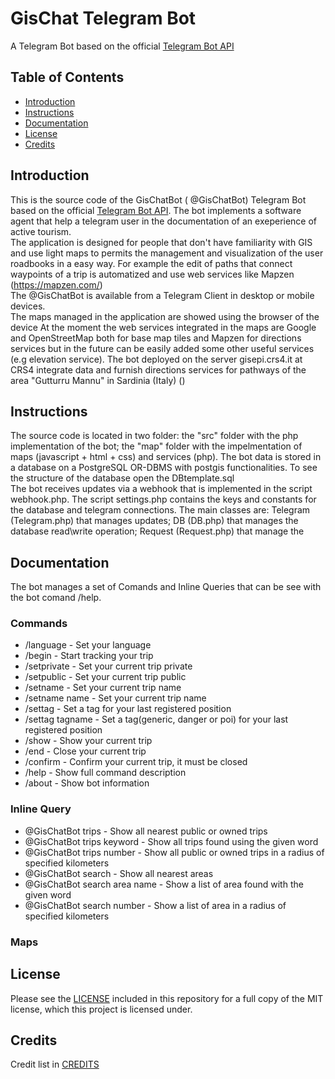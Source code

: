 # GisChat Telegram Bot

A Telegram Bot based on the official [Telegram Bot API](https://core.telegram.org/bots/api)

## Table of Contents
- [Introduction](#introduction)
- [Instructions](#instructions)
- [Documentation](#documentation)
- [License](#license)
- [Credits](#credits)

## Introduction
This is the source code of the GisChatBot ( @GisChatBot) Telegram Bot based on the official [Telegram Bot API]( https://core.telegram.org/bots/api ). 
The bot implements a software agent that help a telegram user in the documentation of an exeperience of active tourism.  
The application is designed for people that don't have familiarity with GIS and use light maps to permits the management and visualization of the user roadbooks in a easy way.
For example the edit of paths that connect waypoints of a trip is automatized and use web services like Mapzen (https://mapzen.com/)        
The @GisChatBot is available from a Telegram Client in desktop or mobile devices.   
The maps managed in the application are showed using the browser of the device 
At the moment the web services integrated in the maps are Google and OpenStreetMap both for base map tiles and Mapzen for directions services but in the future can be easily added some other useful services (e.g elevation service).
The bot deployed on the server gisepi.crs4.it at CRS4 integrate data and furnish directions services for pathways of the area "Gutturru Mannu" in Sardinia (Italy) ()

## Instructions
The source code is located in two folder: the "src" folder with the php implementation of the bot; the "map" folder with the impelmentation of maps (javascript + html + css) and services (php).
The bot data is stored in a database on a PostgreSQL OR-DBMS with postgis functionalities. To see the structure of the database open the DBtemplate.sql  
The bot receives updates via a webhook that is implemented in the script webhook.php. The script settings.php contains the keys and constants for the database and telegram connections. 
The main classes are: Telegram (Telegram.php) that manages updates; DB (DB.php) that manages the database read\write operation; Request (Request.php) that manage the 

## Documentation
The bot manages a set of Comands and Inline Queries that can be see with the bot comand /help. 

### Commands 
 - /language - Set your language
 - /begin - Start tracking your trip
 - /setprivate - Set your current trip private
 - /setpublic - Set your current trip public
 - /setname - Set your current trip name
 - /setname name - Set your current trip name
 - /settag - Set a tag for your last registered position
 - /settag tagname - Set a tag(generic, danger or poi) for your last registered position
 - /show - Show your current trip
 - /end - Close your current trip
 - /confirm - Confirm your current trip, it must be closed
 - /help - Show full command description
 - /about - Show bot information
 
### Inline Query
 - @GisChatBot trips - Show all nearest public or owned trips
 - @GisChatBot trips keyword - Show all trips found using the given word
 - @GisChatBot trips number - Show all public or owned trips in a radius of specified kilometers
 - @GisChatBot search - Show all nearest areas
 - @GisChatBot search area name - Show a list of area found with the given word
 - @GisChatBot search number - Show a list of area in a radius of specified kilometers 

### Maps

## License
Please see the [LICENSE](LICENSE.md) included in this repository for a full copy of the MIT license,
which this project is licensed under.

## Credits
Credit list in [CREDITS](CREDITS)
